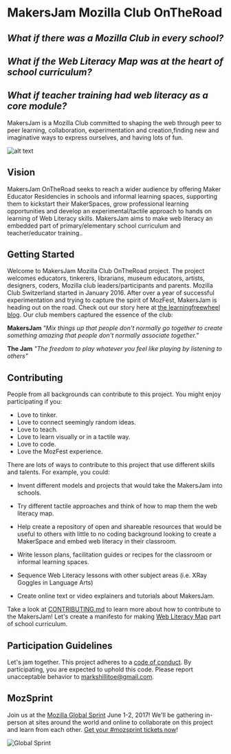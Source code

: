 # MakersJam Mozilla Club OnTheRoad

## *What if there was a Mozilla Club in every school?*

## *What if the Web Literacy Map was at the heart of school curriculum?*

## *What if teacher training had web literacy as a core module?*

MakersJam is a Mozilla Club committed to shaping the web through peer to peer learning, collaboration, experimentation and creation,finding new and imaginative ways to express ourselves, and having lots of fun.

![alt text](https://c1.staticflickr.com/5/4178/34287720100_3fd321b82a_m.jpg)

## Vision
MakersJam OnTheRoad seeks to reach a wider audience by offering Maker Educator Residencies in schools and informal learning spaces, supporting them to kickstart their MakerSpaces, grow professional learning opportunities and develop an experimental/tactile approach to hands on learning of Web Literacy skills.
MakersJam aims to make web literacy an embedded part of primary/elementary school curriculum and teacher/educator training..

## Getting Started

Welcome to MakersJam Mozilla Club OnTheRoad project. The project welcomes educators, tinkerers, librarians, museum educators, artists, designers, coders, Mozilla club leaders/participants and  parents. 
Mozilla Club Switzerland started in January 2016. After over a year of successful experimentation and trying to capture the spirit of MozFest, MakersJam is heading out on the road. Check out our story here at <a href="https://learningfreewheel.wordpress.com/">the learningfreewheel blog</a>.
Our club members captured the essence of the club:

<b>MakersJam </b>
<i>"Mix things up that people don't normally go together to create something amazing 
that people don't normally associate together."</i>

<b>The Jam</b>
<i>"The freedom to play whatever you feel like playing by listening to others"</i>

## Contributing
People from all backgrounds can contribute to this project. You might enjoy participating if you:
  * Love to tinker.
  * Love to connect seemingly random ideas.
  * Love to teach.
  * Love to learn visually or in a tactile way.
  * Love to code.
  * Love the MozFest experience.

There are lots of ways to contribute to this project that use different skills and talents. For example, you could:
    
    
   * Invent different models and projects that would take the MakersJam into schools.
   
   * Try different tactile approaches and think of how to map them the web literacy map.
    
   * Help create a repository of open and shareable resources that would be useful to others with little to no coding background looking to create a MakerSpace and embed web literacy in their classroom.
    
   * Write lesson plans, facilitation guides or recipes for the classroom or informal learning spaces.
    
   * Sequence Web Literacy lessons with other subject areas (i.e. XRay Goggles in Language Arts)
    
   * Create online text or video explainers and tutorials about MakersJam.

Take a look at [CONTRIBUTING.md](CONTRIBUTING.md) to learn more about how to contribute to the MakersJam!
Let's create a manifesto for making <a href="https://learning.mozilla.org/en-US/web-literacy">Web Literacy Map</a> part of school curriculum.

## Participation Guidelines

Let's jam together. This project adheres to a [code of conduct](CODE_OF_CONDUCT.md). By participating, you are expected to uphold this code. Please report unacceptable behavior to markshillitoe@gmail.com.

## MozSprint

Join us at the [Mozilla Global Sprint](http://mozilla.github.io/global-sprint/) June 1-2, 2017! We'll be gathering in-person at sites around the world and online to collaborate on this project and learn from each other. [Get your #mozsprint tickets now](http://mozilla.github.io/global-sprint/)!

![Global Sprint](https://cloud.githubusercontent.com/assets/617994/24632585/b2b07dcc-1892-11e7-91cf-f9e473187cf7.png)
